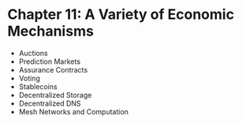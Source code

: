 # Chapter 11: A Variety of Economic Mechanisms
* Auctions
* Prediction Markets
* Assurance Contracts
* Voting
* Stablecoins
* Decentralized Storage
* Decentralized DNS
* Mesh Networks and Computation

